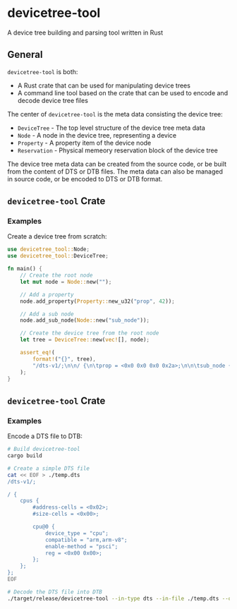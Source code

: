 # devicetree-tool

A device tree building and parsing tool written in Rust

## General

`devicetree-tool` is both:
- A Rust crate that can be used for manipulating device trees
- A command line tool based on the crate that can be used to encode and decode device tree files

The center of `devicetree-tool` is the meta data consisting the device tree:
- `DeviceTree` - The top level structure of the device tree meta data
- `Node` - A node in the device tree, representing a device
- `Property` - A property item of the device node
- `Reservation` - Physical memeory reservation block of the device tree

The device tree meta data can be created from the source code, or be built from the content of DTS or DTB files. The meta data can also be managed in source code, or be encoded to DTS or DTB format.

## `devicetree-tool` Crate

### Examples

Create a device tree from scratch:

``` rust
use devicetree_tool::Node;
use devicetree_tool::DeviceTree;

fn main() {
    // Create the root node
    let mut node = Node::new("");

    // Add a property
    node.add_property(Property::new_u32("prop", 42));

    // Add a sub node
    node.add_sub_node(Node::new("sub_node"));

    // Create the device tree from the root node
    let tree = DeviceTree::new(vec![], node);

    assert_eq!(
        format!("{}", tree),
        "/dts-v1/;\n\n/ {\n\tprop = <0x0 0x0 0x0 0x2a>;\n\n\tsub_node {\n\t};\n};\n\n"
    );
}
```

## `devicetree-tool` Crate

### Examples

Encode a DTS file to DTB:

``` bash
# Build devicetree-tool
cargo build

# Create a simple DTS file
cat << EOF > ./temp.dts
/dts-v1/;

/ {
	cpus {
		#address-cells = <0x02>;
		#size-cells = <0x00>;

		cpu@0 {
			device_type = "cpu";
			compatible = "arm,arm-v8";
			enable-method = "psci";
			reg = <0x00 0x00>;
		};
	};
};
EOF

# Decode the DTS file into DTB
./target/release/devicetree-tool --in-type dts --in-file ./temp.dts --out-type dtb --out-file ./temp.dtb
```